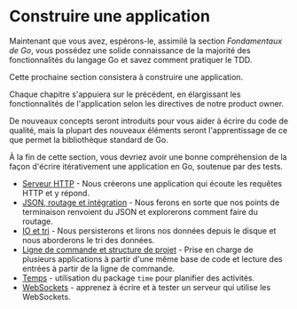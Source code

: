 # Construire une application

Maintenant que vous avez, espérons-le, assimilé la section _Fondamentaux de Go_, vous possédez une solide connaissance de la majorité des fonctionnalités du langage Go et savez comment pratiquer le TDD.

Cette prochaine section consistera à construire une application.

Chaque chapitre s'appuiera sur le précédent, en élargissant les fonctionnalités de l'application selon les directives de notre product owner.

De nouveaux concepts seront introduits pour vous aider à écrire du code de qualité, mais la plupart des nouveaux éléments seront l'apprentissage de ce que permet la bibliothèque standard de Go.

À la fin de cette section, vous devriez avoir une bonne compréhension de la façon d'écrire itérativement une application en Go, soutenue par des tests.

- [Serveur HTTP](http-server.md) - Nous créerons une application qui écoute les requêtes HTTP et y répond.
- [JSON, routage et intégration](json.md) - Nous ferons en sorte que nos points de terminaison renvoient du JSON et explorerons comment faire du routage.
- [IO et tri](io.md) - Nous persisterons et lirons nos données depuis le disque et nous aborderons le tri des données.
- [Ligne de commande et structure de projet](command-line.md) - Prise en charge de plusieurs applications à partir d'une même base de code et lecture des entrées à partir de la ligne de commande.
- [Temps](time.md) - utilisation du package `time` pour planifier des activités.
- [WebSockets](websockets.md) - apprenez à écrire et à tester un serveur qui utilise les WebSockets.